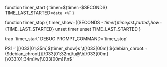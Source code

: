 function timer_start {
  timer=${timer:-$SECONDS}
  TIME_LAST_STARTED=`date +%T`
}

function timer_stop {
  timer_show=$(($SECONDS - $timer))
  time_last_started_show=${TIME_LAST_STARTED}
  unset timer
  unset TIME_LAST_STARTED
}

trap 'timer_start' DEBUG
PROMPT_COMMAND='timer_stop'

PS1='[\[\033[01;35m\]${timer_show}s \t\[\033[00m\] ${debian_chroot:+($debian_chroot)}\[\033[01;32m\]\u@\h\[\033[00m\] \[\033[01;34m\]\w\[\033[00m\]]\n\$ '
